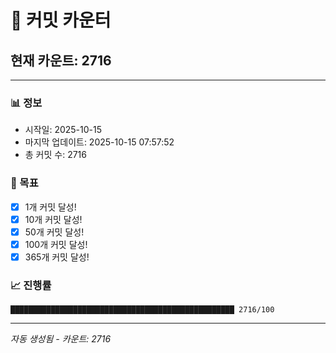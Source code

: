 # 🔢 커밋 카운터

## 현재 카운트: 2716

---

### 📊 정보
- 시작일: 2025-10-15
- 마지막 업데이트: 2025-10-15 07:57:52
- 총 커밋 수: 2716

### 🎯 목표
- [x] 1개 커밋 달성!
- [x] 10개 커밋 달성!
- [x] 50개 커밋 달성!
- [x] 100개 커밋 달성!
- [x] 365개 커밋 달성!

### 📈 진행률
```
██████████████████████████████████████████████████ 2716/100
```

---
*자동 생성됨 - 카운트: 2716*
